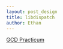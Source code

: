 ```yaml
---
layout: post_design
title: libdispatch
author: Ethan
---
```


[GCD Practicum](http://www.mikeash.com/pyblog/friday-qa-2009-09-25-gcd-practicum.html)